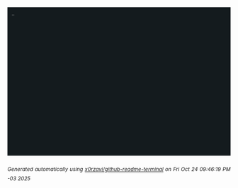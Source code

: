 <div align="justify">
<picture>
    <source media="(prefers-color-scheme: dark)" srcset="./output.gif">
    <source media="(prefers-color-scheme: light)" srcset="./output.gif">
    <img alt="GIFOS" src="output.gif">
</picture>

<sub><i>Generated automatically using [x0rzavi/github-readme-terminal](https://github.com/x0rzavi/github-readme-terminal) on Fri Oct 24 09:46:19 PM -03 2025</i></sub>

<!-- <details>
<summary>More details</summary>

</details> -->
</div>

<!-- Image deletion URL: NONE -->